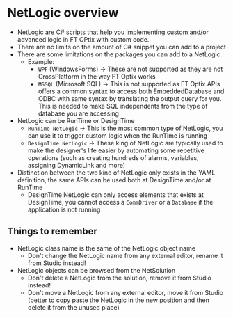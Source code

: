 # NetLogic overview

- NetLogic are C# scripts that help you implementing custom and/or advanced logic in FT OPtix with custom code.
- There are no limits on the amount of C# snippet you can add to a project
- There are some limitations on the packages you can add to a NetLogic
    - Example:
        - `WPF` (WindowsForms) -> These are not supported as they are not CrossPlatform in the way FT Optix works
        - `MSSQL` (Microsoft SQL) -> This is not supported as FT Optix APIs offers a common syntax to access both EmbeddedDatabase and ODBC with same syntax by translating the output query for you. This is needed to make SQL independents from the type of database you are accessing
- NetLogic can be RunTime or DesignTime
    - `RunTime NetLogic` -> This is the most common type of NetLogic, you can use it to trigger custom logic when the RunTime is running
    - `DesignTime NetLogic` -> These king of NetLogic are typically used to make the designer's life easier by automating some repetitive operations (such as creating hundreds of alarms, variables, assigning DynamicLink and more)   
- Distinction between the two kind of NetLogic only exists in the YAML definition, the same APIs can be used both at DesignTime and/or at RunTime
    - DesignTime NetLogic can only access elements that exists at DesignTime, you cannot access a `CommDriver` or a `Database` if the application is not running

## Things to remember

- NetLogic class name is the same of the NetLogic object name
    - Don't change the NetLogic name from any external editor, rename it from Studio instead!
- NetLogic objects can be browsed from the NetSolution
    - Don't delete a NetLogic from the solution, remove it from Studio instead!
    - Don't move a NetLogic from any external editor, move it from Studio (better to copy paste the NetLogic in the new position and then delete it from the unused place)